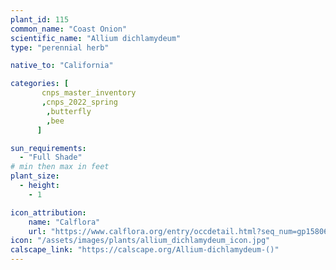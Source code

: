 ```yaml
---
plant_id: 115
common_name: "Coast Onion"
scientific_name: "Allium dichlamydeum"
type: "perennial herb"

native_to: "California"

categories: [
       cnps_master_inventory
       ,cnps_2022_spring
        ,butterfly
        ,bee
      ]

sun_requirements:
  - "Full Shade"
# min then max in feet
plant_size:
  - height: 
    - 1

icon_attribution: 
    name: "Calflora"
    url: "https://www.calflora.org/entry/occdetail.html?seq_num=gp15806" 
icon: "/assets/images/plants/allium_dichlamydeum_icon.jpg" 
calscape_link: "https://calscape.org/Allium-dichlamydeum-()"
---
```




